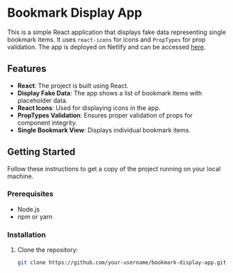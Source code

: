 # Bookmark Display App

This is a simple React application that displays fake data representing single bookmark items. It uses `react-icons` for icons and `PropTypes` for prop validation. The app is deployed on Netlify and can be accessed [here](https://fantastic-sopapillas-1e2edf.netlify.app/).

## Features

- **React**: The project is built using React.
- **Display Fake Data**: The app shows a list of bookmark items with placeholder data.
- **React Icons**: Used for displaying icons in the app.
- **PropTypes Validation**: Ensures proper validation of props for component integrity.
- **Single Bookmark View**: Displays individual bookmark items.

## Getting Started

Follow these instructions to get a copy of the project running on your local machine.

### Prerequisites

- Node.js
- npm or yarn

### Installation

1. Clone the repository:

   ```bash
   git clone https://github.com/your-username/bookmark-display-app.git
